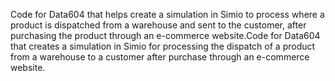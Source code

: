 Code for Data604 that helps create a simulation in Simio to process where a product is dispatched from a warehouse and sent to the customer, 
after purchasing the product through an e-commerce website.Code for Data604 that creates a simulation in Simio for processing the dispatch of
a product from a warehouse to a customer after purchase through an e-commerce website.
